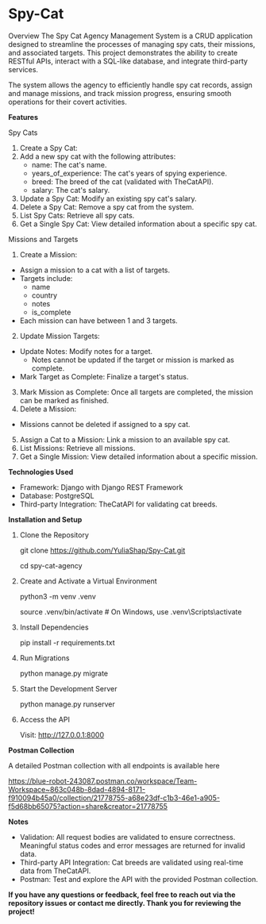 # Spy-Cat

Overview
The Spy Cat Agency Management System is a CRUD application designed to streamline the processes of managing spy cats, their missions, and associated targets. This project demonstrates the ability to create RESTful APIs, interact with a SQL-like database, and integrate third-party services.

The system allows the agency to efficiently handle spy cat records, assign and manage missions, and track mission progress, ensuring smooth operations for their covert activities.

<b>Features</b><p>
Spy Cats<p>
1. Create a Spy Cat: 
2. Add a new spy cat with the following attributes:
   - name: The cat's name.
   - years_of_experience: The cat's years of spying experience.
   - breed: The breed of the cat (validated with TheCatAPI).
   - salary: The cat's salary.
3. Update a Spy Cat: Modify an existing spy cat's salary.
4. Delete a Spy Cat: Remove a spy cat from the system.
5. List Spy Cats: Retrieve all spy cats.
6. Get a Single Spy Cat: View detailed information about a specific spy cat.<p>

Missions and Targets<p>
1. Create a Mission:
- Assign a mission to a cat with a list of targets.
- Targets include:
   - name
   - country
   - notes
   - is_complete
- Each mission can have between 1 and 3 targets.
2. Update Mission Targets:
- Update Notes: Modify notes for a target.
  - Notes cannot be updated if the target or mission is marked as complete.
- Mark Target as Complete: Finalize a target's status.
3. Mark Mission as Complete: Once all targets are completed, the mission can be marked as finished.
4. Delete a Mission:
- Missions cannot be deleted if assigned to a spy cat.
5. Assign a Cat to a Mission: Link a mission to an available spy cat.
6. List Missions: Retrieve all missions.
7. Get a Single Mission: View detailed information about a specific mission.


<b>Technologies Used</b><p>
- Framework: Django with Django REST Framework
- Database: PostgreSQL
- Third-party Integration: TheCatAPI for validating cat breeds.


<b>Installation and Setup</b><p>
1. Clone the Repository<p>
git clone https://github.com/YuliaShap/Spy-Cat.git<p>
cd spy-cat-agency<p>

2. Create and Activate a Virtual Environment<p>

   python3 -m venv .venv<p>
   source .venv/bin/activate  # On Windows, use .venv\Scripts\activate<p>

3. Install Dependencies<p>
pip install -r requirements.txt

4. Run Migrations<p>
python manage.py migrate
5. Start the Development Server<p>
python manage.py runserver<p>
6. Access the API<p>
Visit: http://127.0.0.1:8000

<b>Postman Collection</b><p>
A detailed Postman collection with all endpoints is available here<p>
<a>https://blue-robot-243087.postman.co/workspace/Team-Workspace~863c048b-8dad-4894-8171-f910094b45a0/collection/21778755-a68e23df-c1b3-46e1-a905-f5d68bb65075?action=share&creator=21778755</a>

<b>Notes</b><p>
- Validation: All request bodies are validated to ensure correctness. Meaningful status codes and error messages are returned for invalid data.
- Third-party API Integration: Cat breeds are validated using real-time data from TheCatAPI.
- Postman: Test and explore the API with the provided Postman collection.


<b>If you have any questions or feedback, feel free to reach out via the repository issues or contact me directly. Thank you for reviewing the project!</b><p>

